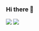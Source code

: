 ### Hi there 👋
![](https://github-readme-stats.vercel.app/api?username=fabio-cdias&show_icons=true&bg_color=000000&text_color=ffffff&title_color=ffffff&icon_color=ffffff&border_color=ffffff)
![](https://github-readme-stats.vercel.app/api/top-langs/?username=fabio-cdias&hide_progress=false&bg_color=000000&text_color=ffffff&title_color=ffffff&icon_color=ffffff&border_color=ffffff)

<!--
**Fabio-CDias/Fabio-CDias** is a ✨ _special_ ✨ repository because its `README.md` (this file) appears on your GitHub profile.

Here are some ideas to get you started:

- 🔭 I’m currently working on ...
- 🌱 I’m currently learning ...
- 👯 I’m looking to collaborate on ...
- 🤔 I’m looking for help with ...
- 💬 Ask me about ...
- 📫 How to reach me: ...
- 😄 Pronouns: ...
- ⚡ Fun fact: ...
-->
